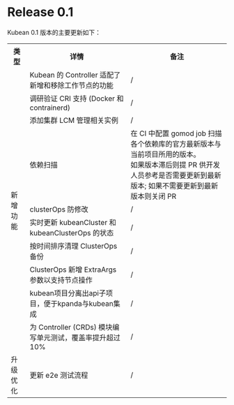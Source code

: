 # Release 0.1
Kubean 0.1 版本的主要更新如下：

<table>
    <tbody>
    <tr>
        <th>类型</th>
        <th>详情</th>
        <th>备注</th>
    </tr>
    <tr>
        <td rowspan="11" style="vertical-align: middle;text-align: left;">新增功能</td>
            <tr>
                <td>Kubean 的 Controller 适配了新增和移除工作节点的功能</td><td>/</td>
            </tr>
            <tr>
                <td>调研验证 CRI 支持 (Docker 和 contrainerd)</td><td>/</td>
            </tr>
            <tr>
                <td>添加集群 LCM 管理相关实例</td><td>/</td>
            </tr>
            <tr>
                <td>依赖扫描</td><td>在 CI 中配置 gomod job 扫描各个依赖库的官方最新版本与当前项目所用的版本。</br>如果版本滞后则提 PR 供开发人员参考是否需要更新到最新版本; 如果不需要更新到最新版本则关闭 PR</td>
            </tr>
            <tr>
                <td>clusterOps 防修改</td><td>/</td>
            </tr>
            <tr>
                <td>实时更新 kubeanCluster 和 kubeanClusterOps 的状态</td><td>/</td>
            </tr>
                <td>按时间排序清理 ClusterOps 备份</td><td>/</td>
            <tr>
                <td>ClusterOps 新增 ExtraArgs 参数以支持节点操作</td><td>/</td>
            </tr>
                <td>kubean项目分离出api子项目，便于kpanda与kubean集成</td><td>/</td>
            <tr>
                <td>为 Controller (CRDs) 模块编写单元测试，覆盖率提升超过 10%</td><td>/</td>
            </tr>
    </tr>
    <tr>
        <td rowspan="1" style="vertical-align: middle;text-align: left;">升级优化</td><td>更新 e2e 测试流程</td><td>/</td>
    </tr>
    </tbody>
</table>
